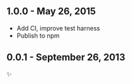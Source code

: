 1.0.0 - May 26, 2015
--------------------
* Add CI, improve test harness
* Publish to npm

0.0.1 - September 26, 2013
--------------------------
:sparkles:

